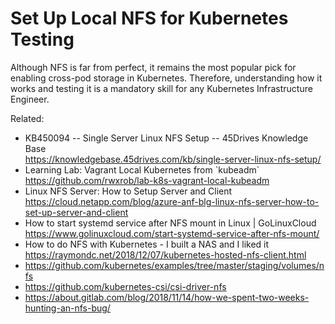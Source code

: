 # Set Up Local NFS for Kubernetes Testing

Although NFS is far from perfect, it remains the most popular pick for
enabling cross-pod storage in Kubernetes. Therefore, understanding how
it works and testing it is a mandatory skill for any Kubernetes
Infrastructure Engineer.

Related:

* KB450094 -- Single Server Linux NFS Setup -- 45Drives Knowledge Base  
  <https://knowledgebase.45drives.com/kb/single-server-linux-nfs-setup/>
* Learning Lab: Vagrant Local Kubernetes from \`kubeadm\`  
  <https://github.com/rwxrob/lab-k8s-vagrant-local-kubeadm>
* Linux NFS Server: How to Setup Server and Client  
  <https://cloud.netapp.com/blog/azure-anf-blg-linux-nfs-server-how-to-set-up-server-and-client>
* How to start systemd service after NFS mount in Linux \| GoLinuxCloud  
  <https://www.golinuxcloud.com/start-systemd-service-after-nfs-mount/>
* How to do NFS with Kubernetes - I built a NAS and I liked it  
  <https://raymondc.net/2018/12/07/kubernetes-hosted-nfs-client.html>
* <https://github.com/kubernetes/examples/tree/master/staging/volumes/nfs>
* <https://github.com/kubernetes-csi/csi-driver-nfs>
* <https://about.gitlab.com/blog/2018/11/14/how-we-spent-two-weeks-hunting-an-nfs-bug/>
